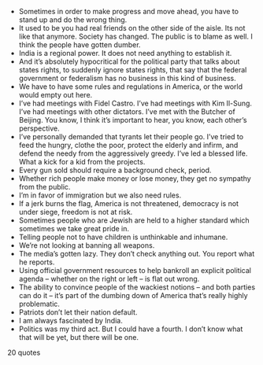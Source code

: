  - Sometimes in order to make progress and move ahead, you have to stand up and do the wrong thing.
 - It used to be you had real friends on the other side of the aisle. Its not like that anymore. Society has changed. The public is to blame as well. I think the people have gotten dumber.
 - India is a regional power. It does not need anything to establish it.
 - And it’s absolutely hypocritical for the political party that talks about states rights, to suddenly ignore states rights, that say that the federal government or federalism has no business in this kind of business.
 - We have to have some rules and regulations in America, or the world would empty out here.
 - I’ve had meetings with Fidel Castro. I’ve had meetings with Kim Il-Sung. I’ve had meetings with other dictators. I’ve met with the Butcher of Beijing. You know, I think it’s important to hear, you know, each other’s perspective.
 - I’ve personally demanded that tyrants let their people go. I’ve tried to feed the hungry, clothe the poor, protect the elderly and infirm, and defend the needy from the aggressively greedy. I’ve led a blessed life. What a kick for a kid from the projects.
 - Every gun sold should require a background check, period.
 - Whether rich people make money or lose money, they get no sympathy from the public.
 - I’m in favor of immigration but we also need rules.
 - If a jerk burns the flag, America is not threatened, democracy is not under siege, freedom is not at risk.
 - Sometimes people who are Jewish are held to a higher standard which sometimes we take great pride in.
 - Telling people not to have children is unthinkable and inhumane.
 - We’re not looking at banning all weapons.
 - The media’s gotten lazy. They don’t check anything out. You report what he reports.
 - Using official government resources to help bankroll an explicit political agenda – whether on the right or left – is flat out wrong.
 - The ability to convince people of the wackiest notions – and both parties can do it – it’s part of the dumbing down of America that’s really highly problematic.
 - Patriots don’t let their nation default.
 - I am always fascinated by India.
 - Politics was my third act. But I could have a fourth. I don’t know what that will be yet, but there will be one.

20 quotes